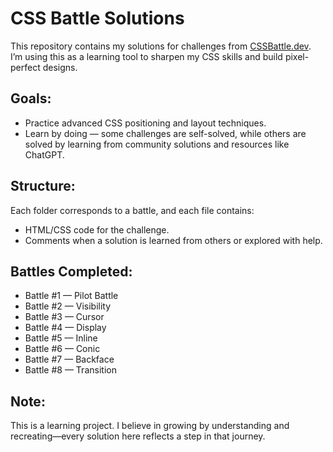 # CSS Battle Solutions

This repository contains my solutions for challenges from [CSSBattle.dev](https://cssbattle.dev/). 
I’m using this as a learning tool to sharpen my CSS skills and build pixel-perfect designs.

## Goals:
- Practice advanced CSS positioning and layout techniques.
- Learn by doing — some challenges are self-solved, while others are solved by learning from community solutions and resources like ChatGPT.

## Structure:
Each folder corresponds to a battle, and each file contains:
- HTML/CSS code for the challenge.
- Comments when a solution is learned from others or explored with help.

## Battles Completed:
- Battle #1 — Pilot Battle
- Battle #2 — Visibility
- Battle #3 — Cursor
- Battle #4 — Display
- Battle #5 — Inline
- Battle #6 — Conic
- Battle #7 — Backface
- Battle #8 — Transition

## Note:
This is a learning project. I believe in growing by understanding and recreating—every solution here reflects a step in that journey.
